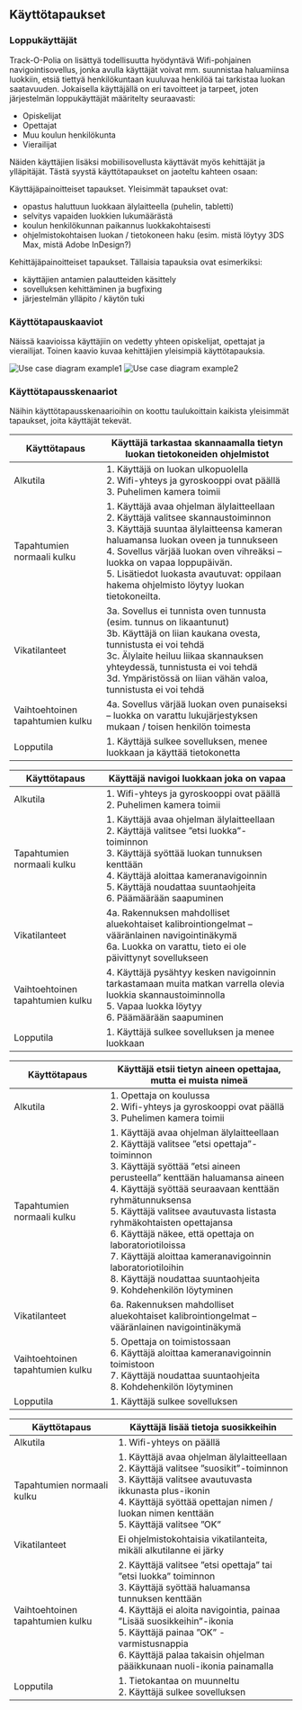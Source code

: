 ## Käyttötapaukset

### Loppukäyttäjät

Track-O-Polia on lisättyä todellisuutta hyödyntävä Wifi-pohjainen navigointisovellus, jonka avulla käyttäjät voivat mm. suunnistaa haluamiinsa luokkiin, etsiä tiettyä henkilökuntaan kuuluvaa henkilöä tai tarkistaa luokan saatavuuden. Jokaisella käyttäjällä on eri tavoitteet ja tarpeet, joten järjestelmän loppukäyttäjät määritelty seuraavasti:
- Opiskelijat
- Opettajat
- Muu koulun henkilökunta
- Vierailijat

Näiden käyttäjien lisäksi mobiilisovellusta käyttävät myös kehittäjät ja ylläpitäjät. Tästä syystä käyttötapaukset on jaoteltu kahteen osaan:

Käyttäjäpainoitteiset tapaukset. Yleisimmät tapaukset ovat:
- opastus haluttuun luokkaan älylaitteella (puhelin, tabletti)
- selvitys vapaiden luokkien lukumäärästä
- koulun henkilökunnan paikannus luokkakohtaisesti
- ohjelmistokohtaisen luokan / tietokoneen haku (esim. mistä löytyy 3DS Max, mistä Adobe InDesign?)

Kehittäjäpainoitteiset tapaukset. Tällaisia tapauksia ovat esimerkiksi:
- käyttäjien antamien palautteiden käsittely
- sovelluksen kehittäminen ja bugfixing
- järjestelmän ylläpito / käytön tuki

### Käyttötapauskaaviot

Näissä kaavioissa käyttäjiin on vedetty yhteen opiskelijat, opettajat ja vierailijat. Toinen kaavio kuvaa kehittäjien yleisimpiä käyttötapauksia.

![Use case diagram example1](http://users.metropolia.fi/~jarmosep/kaytto1.png)
![Use case diagram example2](http://users.metropolia.fi/~jarmosep/kaytto2.png)


### Käyttötapausskenaariot

Näihin käyttötapausskenaarioihin on koottu taulukoittain kaikista yleisimmät tapaukset, joita käyttäjät tekevät.

| Käyttötapaus                      | Käyttäjä tarkastaa skannaamalla tietyn luokan tietokoneiden ohjelmistot                                                                                                                                                                                                                                                                                |
|-----------------------------------|--------------------------------------------------------------------------------------------------------------------------------------------------------------------------------------------------------------------------------------------------------------------------------------------------------------------------------------------------------|
| Alkutila                          | 1. Käyttäjä on luokan ulkopuolella <br> 2. Wifi-yhteys ja gyroskooppi ovat päällä <br>  3. Puhelimen kamera toimii                                                                                                                                                                                                                                     |
| Tapahtumien normaali kulku        | 1. Käyttäjä avaa ohjelman älylaitteellaan <br> 2. Käyttäjä valitsee skannaustoiminnon <br> 3. Käyttäjä suuntaa älylaitteensa kameran haluamansa luokan oveen ja tunnukseen <br> 4. Sovellus värjää luokan oven vihreäksi – luokka on vapaa loppupäivän. <br> 5. Lisätiedot luokasta avautuvat: oppilaan hakema ohjelmisto löytyy luokan tietokoneilta. |
| Vikatilanteet                     | 3a. Sovellus ei tunnista oven tunnusta (esim. tunnus on likaantunut) <br> 3b. Käyttäjä on liian kaukana ovesta, tunnistusta ei voi tehdä <br> 3c. Älylaite heiluu liikaa skannauksen yhteydessä, tunnistusta ei voi tehdä <br> 3d. Ympäristössä on liian vähän valoa, tunnistusta ei voi tehdä                                                         |
| Vaihtoehtoinen  tapahtumien kulku | 4a. Sovellus värjää luokan oven punaiseksi – luokka on varattu lukujärjestyksen mukaan /  toisen henkilön toimesta                                                                                                                                                                                                                                      |
| Lopputila                         | 1. Käyttäjä sulkee sovelluksen, menee luokkaan ja käyttää tietokonetta                                                                                                                                                                                                                                                                                 |


| Käyttötapaus                      | Käyttäjä navigoi luokkaan joka on vapaa                                                                                                                                                                                                                           |
|-----------------------------------|-------------------------------------------------------------------------------------------------------------------------------------------------------------------------------------------------------------------------------------------------------------------|
| Alkutila                          | 1. Wifi-yhteys ja gyroskooppi ovat päällä <br> 2. Puhelimen kamera toimii                                                                                                                                                                                         |
| Tapahtumien normaali kulku        | 1. Käyttäjä avaa ohjelman älylaitteellaan <br> 2. Käyttäjä valitsee ”etsi luokka”-toiminnon <br> 3. Käyttäjä syöttää luokan tunnuksen kenttään <br> 4. Käyttäjä aloittaa kameranavigoinnin <br> 5. Käyttäjä noudattaa suuntaohjeita <br> 6. Päämäärään saapuminen |
| Vikatilanteet                     | 4a. Rakennuksen mahdolliset aluekohtaiset kalibrointiongelmat – vääränlainen  navigointinäkymä <br> 6a. Luokka on varattu, tieto ei ole päivittynyt sovellukseen                                                                                                  |
| Vaihtoehtoinen  tapahtumien kulku | 4. Käyttäjä pysähtyy kesken navigoinnin tarkastamaan muita matkan varrella olevia  luokkia skannaustoiminnolla <br> 5. Vapaa luokka löytyy <br> 6. Päämäärään saapuminen                                                                                          |
| Lopputila                         | 1. Käyttäjä sulkee sovelluksen ja menee luokkaan                                                                                                                                                                                                                  |

| Käyttötapaus                      | Käyttäjä etsii tietyn aineen opettajaa, mutta ei muista nimeä                                                                                                                                                                                                                                                                                                                                                                                                 |
|-----------------------------------|---------------------------------------------------------------------------------------------------------------------------------------------------------------------------------------------------------------------------------------------------------------------------------------------------------------------------------------------------------------------------------------------------------------------------------------------------------------|
| Alkutila                          | 1. Opettaja on koulussa <br> 2. Wifi-yhteys ja gyroskooppi ovat päällä <br> 3. Puhelimen kamera toimii                                                                                                                                                                                                                                                                                                                                                        |
| Tapahtumien normaali kulku        | 1. Käyttäjä avaa ohjelman älylaitteellaan <br> 2. Käyttäjä valitsee ”etsi opettaja”-toiminnon <br> 3. Käyttäjä syöttää ”etsi aineen perusteella” kenttään haluamansa aineen <br> 4. Käyttäjä syöttää seuraavaan kenttään ryhmätunnuksensa <br> 5. Käyttäjä valitsee avautuvasta listasta ryhmäkohtaisten opettajansa <br> 6. Käyttäjä näkee, että opettaja on laboratoriotiloissa <br> 7. Käyttäjä aloittaa kameranavigoinnin laboratoriotiloihin <br> 8. Käyttäjä noudattaa suuntaohjeita <br> 9. Kohdehenkilön löytyminen |
| Vikatilanteet                     | 6a. Rakennuksen mahdolliset aluekohtaiset kalibrointiongelmat – vääränlainen navigointinäkymä                                                                                                                                                                                                                                                                                                                                                                 |
| Vaihtoehtoinen  tapahtumien kulku | 5. Opettaja on toimistossaan <br> 6. Käyttäjä aloittaa kameranavigoinnin toimistoon <br> 7. Käyttäjä noudattaa suuntaohjeita <br> 8. Kohdehenkilön löytyminen                                                                                                                                                                                                                                                                                                 |
| Lopputila                         | 1. Käyttäjä sulkee sovelluksen                                                                                                                                                                                                                                                                                                                                                                                                                                |


| Käyttötapaus                      | Käyttäjä lisää tietoja suosikkeihin                                                                                                                                                                                                                                                                                           |
|-----------------------------------|-------------------------------------------------------------------------------------------------------------------------------------------------------------------------------------------------------------------------------------------------------------------------------------------------------------------------------|
| Alkutila                          | 1. Wifi-yhteys on päällä                                                                                                                                                                                                                                                                                                      |
| Tapahtumien normaali kulku        | 1. Käyttäjä avaa ohjelman älylaitteellaan <br> 2. Käyttäjä valitsee ”suosikit”-toiminnon <br> 3. Käyttäjä valitsee avautuvasta ikkunasta plus-ikonin <br> 4. Käyttäjä syöttää opettajan nimen / luokan nimen kenttään <br> 5. Käyttäjä valitsee ”OK”                                                                          |
| Vikatilanteet                     | Ei ohjelmistokohtaisia vikatilanteita, mikäli alkutilanne ei järky                                                                                                                                                                                                                                                            |
| Vaihtoehtoinen  tapahtumien kulku | 2. Käyttäjä valitsee ”etsi opettaja” tai ”etsi luokka” toiminnon <br> 3. Käyttäjä syöttää haluamansa tunnuksen kenttään <br> 4. Käyttäjä ei aloita navigointia, painaa ”Lisää suosikkeihin”-ikonia <br> 5. Käyttäjä painaa ”OK” -varmistusnappia <br> 6. Käyttäjä palaa takaisin ohjelman pääikkunaan nuoli-ikonia painamalla |
| Lopputila                         | 1. Tietokantaa on muunneltu <br> 2. Käyttäjä sulkee sovelluksen                                                                                                                                                                                                                                                                   |
